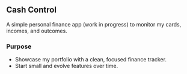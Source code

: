 ## Cash Control

A simple personal finance app (work in progress) to monitor my cards, incomes, and outcomes.

### Purpose
- Showcase my portfolio with a clean, focused finance tracker.
- Start small and evolve features over time.